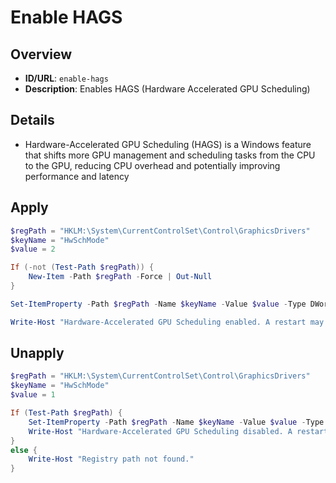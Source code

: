 # Enable HAGS

## Overview
- **ID/URL**: `enable-hags`
- **Description**: Enables HAGS (Hardware Accelerated GPU Scheduling)



## Details

- Hardware-Accelerated GPU Scheduling (HAGS) is a Windows feature that shifts more GPU management and scheduling tasks from the CPU to the GPU, reducing CPU overhead and potentially improving performance and latency





## Apply

```powershell
$regPath = "HKLM:\System\CurrentControlSet\Control\GraphicsDrivers"
$keyName = "HwSchMode"
$value = 2

If (-not (Test-Path $regPath)) {
    New-Item -Path $regPath -Force | Out-Null
}

Set-ItemProperty -Path $regPath -Name $keyName -Value $value -Type DWord

Write-Host "Hardware-Accelerated GPU Scheduling enabled. A restart may be required."

```

## Unapply

```powershell
$regPath = "HKLM:\System\CurrentControlSet\Control\GraphicsDrivers"
$keyName = "HwSchMode"
$value = 1

If (Test-Path $regPath) {
    Set-ItemProperty -Path $regPath -Name $keyName -Value $value -Type DWord
    Write-Host "Hardware-Accelerated GPU Scheduling disabled. A restart may be required."
}
else {
    Write-Host "Registry path not found."
}

```
